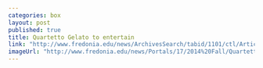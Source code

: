 ```yaml
---
categories: box
layout: post
published: true
title: Quartetto Gelato to entertain
link: "http://www.fredonia.edu/news/ArchivesSearch/tabid/1101/ctl/ArticleView/mid/1878/articleId/4963/Quartetto_Gelato_to_entertain_with_virtuosic_talent_and_a_taste_of_acrobatics.aspx"
imageUrl: "http://www.fredonia.edu/news/Portals/17/2014%20Fall/Quartetto-Gelatofor-home-page.jpg"
---
```


